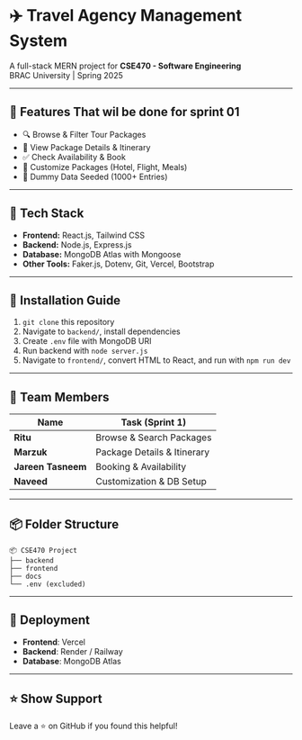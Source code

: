 # ✈️ Travel Agency Management System

A full-stack MERN project for **CSE470 - Software Engineering**  
BRAC University | Spring 2025

---

## 🌟 Features That wil be done for sprint 01

- 🔍 Browse & Filter Tour Packages  
- 🧾 View Package Details & Itinerary  
- ✅ Check Availability & Book  
- 🎯 Customize Packages (Hotel, Flight, Meals)  
- 🧪 Dummy Data Seeded (1000+ Entries)

---

## 🧱 Tech Stack

- **Frontend:** React.js, Tailwind CSS  
- **Backend:** Node.js, Express.js  
- **Database:** MongoDB Atlas with Mongoose  
- **Other Tools:** Faker.js, Dotenv, Git, Vercel, Bootstrap

---

## 🔧 Installation Guide

1. `git clone` this repository  
2. Navigate to `backend/`, install dependencies  
3. Create `.env` file with MongoDB URI  
4. Run backend with `node server.js`  
5. Navigate to `frontend/`, convert HTML to React, and run with `npm run dev`

---

## 👥 Team Members

| Name               | Task   (Sprint 1)                       |
|--------------------|-------------------------------|
| **Ritu**           | Browse & Search Packages       |
| **Marzuk**         | Package Details & Itinerary    |
| **Jareen Tasneem** | Booking & Availability         |
| **Naveed**         | Customization & DB Setup       |

---

## 📦 Folder Structure

```
📦 CSE470 Project
├── backend
├── frontend
├── docs
└── .env (excluded)
```

---

## 🚀 Deployment

- **Frontend**: Vercel  
- **Backend**: Render / Railway  
- **Database**: MongoDB Atlas

---

## ⭐️ Show Support

Leave a ⭐ on GitHub if you found this helpful!
